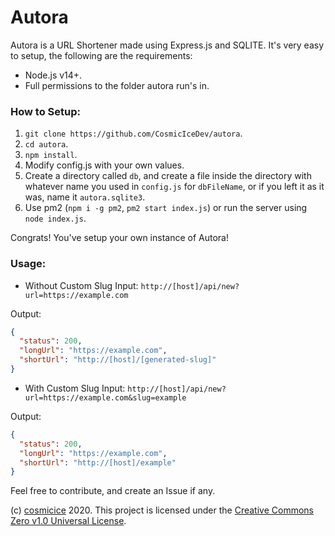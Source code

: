 # Autora

Autora is a URL Shortener made using Express.js and SQLITE. It's very easy to setup, the following are the requirements:

- Node.js v14+.
- Full permissions to the folder autora run's in.

### How to Setup:

1. `git clone https://github.com/CosmicIceDev/autora`.
2. `cd autora`.
3. `npm install`.
4. Modify config.js with your own values.
5. Create a directory called `db`, and create a file inside the directory with whatever name you used in `config.js` for `dbFileName`, or if you left it as it was, name it `autora.sqlite3`.
6. Use pm2 (`npm i -g pm2`, `pm2 start index.js`) or run the server using `node index.js`.

Congrats! You've setup your own instance of Autora!

### Usage:

- Without Custom Slug
Input:
`http://[host]/api/new?url=https://example.com`

Output:
```json
{
  "status": 200,
  "longUrl": "https://example.com",
  "shortUrl": "http://[host]/[generated-slug]"
}
```

- With Custom Slug
Input:
`http://[host]/api/new?url=https://example.com&slug=example`

Output:
```json
{
  "status": 200,
  "longUrl": "https://example.com",
  "shortUrl": "http://[host]/example"
}
```

Feel free to contribute, and create an Issue if any.

(c) [cosmicice](https://github.com/cosmicice) 2020. This project is licensed under the [Creative Commons Zero v1.0 Universal License](https://github.com/CosmicIceDev/autora/blob/master/LICENSE).
